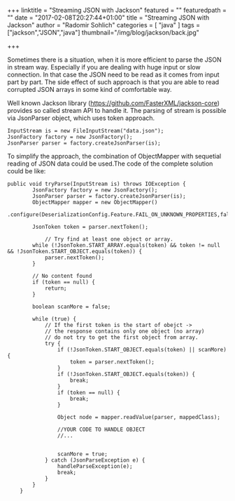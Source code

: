 +++
linktitle = "Streaming JSON with Jackson"
featured = ""
featuredpath = ""
date = "2017-02-08T20:27:44+01:00"
title = "Streaming JSON with Jackson"
author = "Radomir Sohlich"
categories = [ "java"
]
tags = ["jackson","JSON","java"]
thumbnail="/img/blog/jackson/back.jpg"

+++

Sometimes there is a situation, when it is more 
efficient to parse the JSON in stream way. 
Especially if you are dealing with huge input 
or slow connection. In that case the JSON need to be read 
as it comes from input part by part.
The side effect of such approach is that you are able to
read corrupted JSON arrays in some kind of comfortable way.

Well known Jackson library (https://github.com/FasterXML/jackson-core) 
provides so called stream API to handle it. 
The parsing of stream is possible via 
JsonParser object, which uses token approach.

```
InputStream is = new FileInputStream("data.json");
JsonFactory factory = new JsonFactory();
JsonParser parser = factory.createJsonParser(is);
```

To simplify the approach, the combination of ObjectMapper 
with sequetial reading of JSON data could be used.The code of the 
complete solution could be like:
```
public void tryParse(InputStream is) throws IOException {
		JsonFactory factory = new JsonFactory();
		JsonParser parser = factory.createJsonParser(is);
		ObjectMapper mapper = new ObjectMapper()
				.configure(DeserializationConfig.Feature.FAIL_ON_UNKNOWN_PROPERTIES,false);

		JsonToken token = parser.nextToken();
		
        	// Try find at least one object or array.
		while (!JsonToken.START_ARRAY.equals(token) && token != null && !JsonToken.START_OBJECT.equals(token)) {
			parser.nextToken();
		}

		// No content found
		if (token == null) {
			return;
		}

		boolean scanMore = false;

		while (true) {
			// If the first token is the start of obejct ->
			// the response contains only one object (no array)
			// do not try to get the first object from array.
			try {
				if (!JsonToken.START_OBJECT.equals(token) || scanMore) {
					token = parser.nextToken();
				}
				if (!JsonToken.START_OBJECT.equals(token)) {
					break;
				}
				if (token == null) {
					break;
				}

				Object node = mapper.readValue(parser, mappedClass);
				
				//YOUR CODE TO HANDLE OBJECT
				//...


				scanMore = true;
			} catch (JsonParseException e) {
				handleParseException(e);
				break;
			}
		}
	}
```




